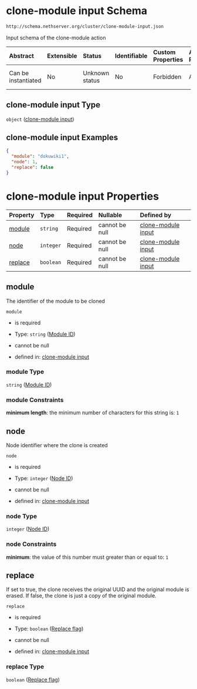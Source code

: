# clone-module input Schema

```txt
http://schema.nethserver.org/cluster/clone-module-input.json
```

Input schema of the clone-module action

| Abstract            | Extensible | Status         | Identifiable | Custom Properties | Additional Properties | Access Restrictions | Defined In                                                                        |
| :------------------ | :--------- | :------------- | :----------- | :---------------- | :-------------------- | :------------------ | :-------------------------------------------------------------------------------- |
| Can be instantiated | No         | Unknown status | No           | Forbidden         | Allowed               | none                | [clone-module-input.json](cluster/clone-module-input.json "open original schema") |

## clone-module input Type

`object` ([clone-module input](clone-module-input-1.md))

## clone-module input Examples

```json
{
  "module": "dokuwiki1",
  "node": 1,
  "replace": false
}
```

# clone-module input Properties

| Property            | Type      | Required | Nullable       | Defined by                                                                                                                                               |
| :------------------ | :-------- | :------- | :------------- | :------------------------------------------------------------------------------------------------------------------------------------------------------- |
| [module](#module)   | `string`  | Required | cannot be null | [clone-module input](clone-module-input-1-properties-module-id.md "http://schema.nethserver.org/cluster/clone-module-input.json#/properties/module")     |
| [node](#node)       | `integer` | Required | cannot be null | [clone-module input](clone-module-input-1-properties-node-id.md "http://schema.nethserver.org/cluster/clone-module-input.json#/properties/node")         |
| [replace](#replace) | `boolean` | Required | cannot be null | [clone-module input](clone-module-input-1-properties-replace-flag.md "http://schema.nethserver.org/cluster/clone-module-input.json#/properties/replace") |

## module

The identifier of the module to be cloned

`module`

*   is required

*   Type: `string` ([Module ID](clone-module-input-1-properties-module-id.md))

*   cannot be null

*   defined in: [clone-module input](clone-module-input-1-properties-module-id.md "http://schema.nethserver.org/cluster/clone-module-input.json#/properties/module")

### module Type

`string` ([Module ID](clone-module-input-1-properties-module-id.md))

### module Constraints

**minimum length**: the minimum number of characters for this string is: `1`

## node

Node identifier where the clone is created

`node`

*   is required

*   Type: `integer` ([Node ID](clone-module-input-1-properties-node-id.md))

*   cannot be null

*   defined in: [clone-module input](clone-module-input-1-properties-node-id.md "http://schema.nethserver.org/cluster/clone-module-input.json#/properties/node")

### node Type

`integer` ([Node ID](clone-module-input-1-properties-node-id.md))

### node Constraints

**minimum**: the value of this number must greater than or equal to: `1`

## replace

If set to true, the clone receives the original UUID and the original module is erased. If false, the clone is just a copy of the original module.

`replace`

*   is required

*   Type: `boolean` ([Replace flag](clone-module-input-1-properties-replace-flag.md))

*   cannot be null

*   defined in: [clone-module input](clone-module-input-1-properties-replace-flag.md "http://schema.nethserver.org/cluster/clone-module-input.json#/properties/replace")

### replace Type

`boolean` ([Replace flag](clone-module-input-1-properties-replace-flag.md))
